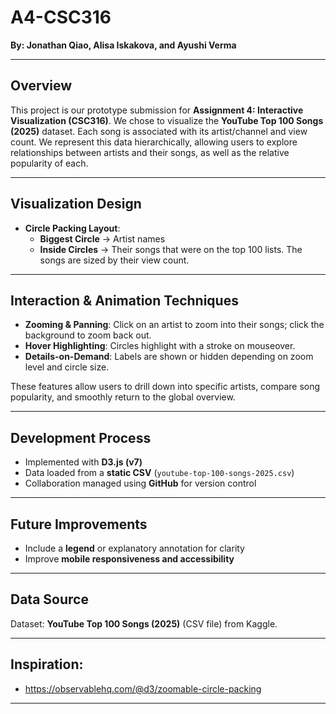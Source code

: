 # A4-CSC316

**By: Jonathan Qiao, Alisa Iskakova, and Ayushi Verma**

---

## Overview
This project is our prototype submission for **Assignment 4: Interactive Visualization (CSC316)**.
We chose to visualize the **YouTube Top 100 Songs (2025)** dataset. Each song is associated with its artist/channel and view count. We represent this data hierarchically, allowing users to explore relationships between artists and their songs, as well as the relative popularity of each.

---

## Visualization Design
- **Circle Packing Layout**:
    - **Biggest Circle** → Artist names
    - **Inside Circles** → Their songs that were on the top 100 lists. The songs are sized by their view count.
---

## Interaction & Animation Techniques
- **Zooming & Panning**: Click on an artist to zoom into their songs; click the background to zoom back out.
- **Hover Highlighting**: Circles highlight with a stroke on mouseover.
- **Details-on-Demand**: Labels are shown or hidden depending on zoom level and circle size.

These features allow users to drill down into specific artists, compare song popularity, and smoothly return to the global overview.

---

## Development Process
- Implemented with **D3.js (v7)**
- Data loaded from a **static CSV** (`youtube-top-100-songs-2025.csv`)
- Collaboration managed using **GitHub** for version control

---

## Future Improvements
- Include a **legend** or explanatory annotation for clarity
- Improve **mobile responsiveness and accessibility**

___
## Data Source
Dataset: **YouTube Top 100 Songs (2025)** (CSV file) from Kaggle.

___ 

## Inspiration:
- https://observablehq.com/@d3/zoomable-circle-packing 
---